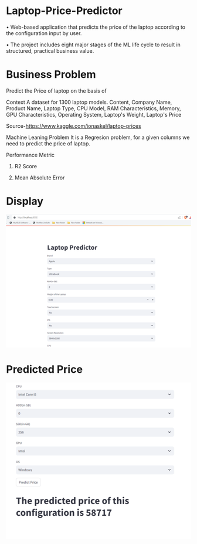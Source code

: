 # Laptop-Price-Predictor

• Web-based application that predicts the price of the laptop according to the configuration input by user.

• The project includes eight major stages of the ML life cycle to result in structured, practical business value.

# Business Problem
Predict the Price of laptop on the basis of

Context A dataset for 1300 laptop models.
Content, Company Name, Product Name, Laptop Type, CPU Model, RAM Characteristics, Memory, GPU Characteristics, Operating System, Laptop's Weight, Laptop's Price

Source-https://www.kaggle.com/ionaskel/laptop-prices

Machine Leaning Problem
It is a Regresion problem, for a given columns we need to predict the price of laptop.

Performance Metric

1. R2 Score

2. Mean Absolute Error

# Display
<img width="560" alt="2" src="Screenshot (2).png">

# Predicted Price

<img width="560" alt="2" src="Screenshot (3).png">

